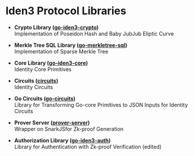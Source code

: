 # Iden3 Protocol Libraries

- **Crypto Library ([go-iden3-crypto](https://github.com/iden3/go-iden3-crypto))**
    <br />Implementation of Poseidon Hash and Baby JubJub Eliptic Curve

- **Merkle Tree SQL Library ([go-merkletree-sql](https://github.com/iden3/go-merkletree-sql))**
    <br />Implementation of Sparse Merkle Tree

- **Core Library ([go-iden3-core](https://github.com/iden3/go-iden3-core))**
    <br />Identity Core Primitives

- **Circuits ([circuits](https://github.com/iden3/circuits))**
    <br />Identity Circuits

- **Go Circuits ([go-circuits](https://github.com/iden3/go-circuits))**
    <br />Library for Transforming Go-core Primitives to JSON Inputs for Identity Circuits

- **Prover Server ([prover-server](https://github.com/iden3/prover-server))**
    <br />Wrapper on SnarkJSfor Zk-proof Generation

- **Authorization Library ([go-iden3-auth](https://github.com/iden3/go-iden3-auth))**
    <br />Library for Authentication with Zk-proof Verification (edited)
